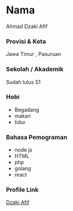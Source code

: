 # Nama
Ahmad Dzaki Afif

### Provisi & Kota

Jawa Timur , Pasuruan

### Sekolah / Akademik
Sudah lulus S1

### Hobi

- Begadang
- makan
- tidur


### Bahasa Pemograman 

- node js
- HTML
- php
- golang
- react



### Profile Link

[Dzaki Afif](https://github.com/dzakiafif)
